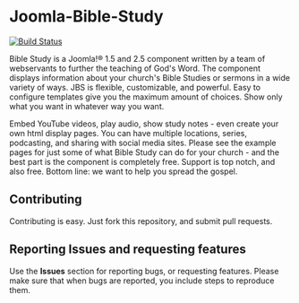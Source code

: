 Joomla-Bible-Study
==================
[![Build Status](https://travis-ci.org/genu/Joomla-Bible-Study.png)](https://travis-ci.org/genu/Joomla-Bible-Study)

Bible Study is a Joomla!® 1.5 and 2.5 component written by a team of webservants to further the teaching of God's Word. The component displays information about your church's Bible Studies or sermons in a wide variety of ways. JBS is flexible, customizable, and powerful. Easy to configure templates give you the maximum amount of choices. Show only what you want in whatever way you want.

Embed YouTube videos, play audio, show study notes - even create your own html display pages. You can have multiple locations, series, podcasting, and sharing with social media sites. Please see the example pages for just some of what Bible Study can do for your church - and the best part is the component is completely free. Support is top notch, and also free. Bottom line: we want to help you spread the gospel.

Contributing
------------

Contributing is easy. Just fork this repository, and submit pull requests.

Reporting Issues and requesting features
----------------------------------------
Use the **Issues** section for reporting bugs, or requesting features. Please make sure that when bugs are reported, you include steps to reproduce them.

